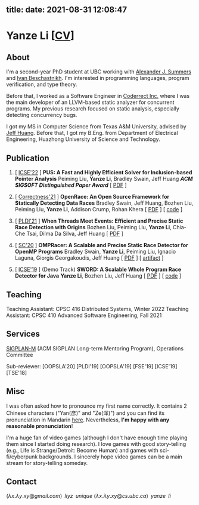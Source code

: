 title:
date: 2021-08-31 12:08:47
---
# Yanze Li \[[CV](index/cv-yanzeli.pdf)\]

<!-- <img src="index/avatar.jpg" alt="avatar" style="float: right; margin: 20px; width: 150px;" /> -->

## About
I'm a second-year PhD student at UBC working with [Alexander J. Summers](https://www.cs.ubc.ca/~alexsumm/) and [Ivan Beschastnikh](https://www.cs.ubc.ca/~bestchai/). I'm interested in programming languages, program verification, and type theory.

Before that, I worked as a Software Engineer in [Coderrect Inc.](https://coderrect.com/) where I was the main developer of an LLVM-based static analyzer for concurrent programs. My previous research focused on static analysis, especially detecting concurrency bugs.

I got my MS in Computer Science from Texas A&M University, advised by [Jeff Huang](https://o2lab.github.io/). Before that, I got my B.Eng. from Department of Electrical Engineering, Huazhong University of Science and Technology.


## Publication
1. \[ [ICSE'22](https://conf.researchr.org/home/icse-2022/) \] **PUS: A Fast and Highly Efficient Solver for Inclusion-based Pointer Analysis**
  Peiming Liu, **Yanze Li**, Bradley Swain, Jeff Huang
  **_ACM SIGSOFT Distinguished Paper Award_**
  \[ [PDF](index/icse22-pus.pdf) \]

2. \[ [Correctness'21](https://correctness-workshop.github.io/2021/) \] **OpenRace: An Open Source Framework for Statically Detecting Data Races**
  Bradley Swain, Jeff Huang, Bozhen Liu, Peiming Liu, **Yanze Li**, Addison Crump, Rohan Khera
  \[ [PDF](index/correctness21-openrace.pdf) \] \[ [code](https://github.com/BradSwain/OpenRace) \]

3. \[ [PLDI'21](https://pldi21.sigplan.org/) \] **When Threads Meet Events: Efficient and Precise Static Race Detection with Origins**
  Bozhen Liu, Peiming Liu, **Yanze Li**, Chia-Che Tsai, Dilma Da Silva, Jeff Huang
  \[ [PDF](index/pldi21-origin.pdf) \]

4. \[ [SC'20](https://sc20.supercomputing.org/) \] **OMPRacer: A Scalable and Precise Static Race Detector for OpenMP Programs**
  Bradley Swain, **Yanze Li**, Peiming Liu, Ignacio Laguna, Giorgis Georgakoudis, Jeff Huang
  \[ [PDF](index/sc20-ompracer.pdf) \] \[ [artifact](https://github.com/parasol-aser/OMPRacer) \]

5. \[ [ICSE'19](https://2019.icse-conferences.org/) \] (Demo Track) **SWORD: A Scalable Whole Program Race Detector for Java**
  **Yanze Li**, Bozhen Liu, Jeff Huang
  \[ [PDF](index/icse2019-demo.pdf) \] \[ [code](https://github.com/funemy/SWORD) \]

## Teaching

Teaching Assistant: CPSC 416  Distributed Systems, Winter 2022
Teaching Assistant: CPSC 410 Advanced Software Engineering, Fall 2021

## Services

[SIGPLAN-M](https://sigplan.org/LongTermMentoring/) (ACM SIGPLAN Long-term Mentoring Program), Operations Committee

Sub-reviewer: \[OOPSLA'20\] \[PLDI'19\] \[OOPSLA'19\] \[FSE'19\] \[ICSE'19\] \[TSE'18\]

## Misc
I was often asked how to pronounce my first name correctly. It contains 2 Chinese characters ("Yan(彦)" and "Ze(泽)") and you can find its pronunciation in Mandarin [here](https://translate.google.com/?sl=zh-CN&tl=en&text=%E5%BD%A6%E6%B3%BD&op=translate). Nevertheless, **I'm happy with any reasonable pronunciation**!

I'm a huge fan of video games (although I don't have enough time playing them since I started doing research).
I love games with good story-telling (e.g., Life is Strange/Detroit: Become Human) and games with sci-fi/cyberpunk backgrounds. I sincerely hope video games can be a main stream for story-telling someday.

## Contact

$(\lambda x. \lambda y. xy@gmail.com)\;\;liyz\;\;unique$
$(\lambda x. \lambda y. xy@cs.ubc.ca)\;\;yanze\;\;li$
